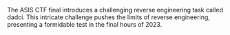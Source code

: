 The ASIS CTF final introduces a challenging reverse engineering task called dadci. This intricate challenge pushes the limits of reverse engineering, presenting a formidable test in the final hours of 2023.
